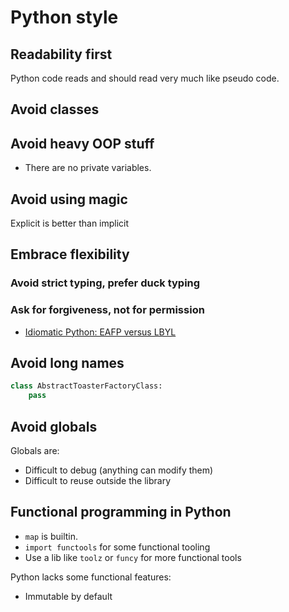 # Python style

## Readability first

Python code reads and should read very much like pseudo code.

## Avoid classes

## Avoid heavy OOP stuff

- There are no private variables.

## Avoid using magic

Explicit is better than implicit

## Embrace flexibility

### Avoid strict typing, prefer duck typing

### Ask for forgiveness, not for permission

- [Idiomatic Python: EAFP versus LBYL](https://devblogs.microsoft.com/python/idiomatic-python-eafp-versus-lbyl/)

## Avoid long names

```python
class AbstractToasterFactoryClass:
    pass
```

## Avoid globals

Globals are:

- Difficult to debug (anything can modify them)
- Difficult to reuse outside the library

## Functional programming in Python

- `map` is builtin.
- `import functools` for some functional tooling
- Use a lib like `toolz` or `funcy` for more functional tools

Python lacks some functional features:

- Immutable by default
